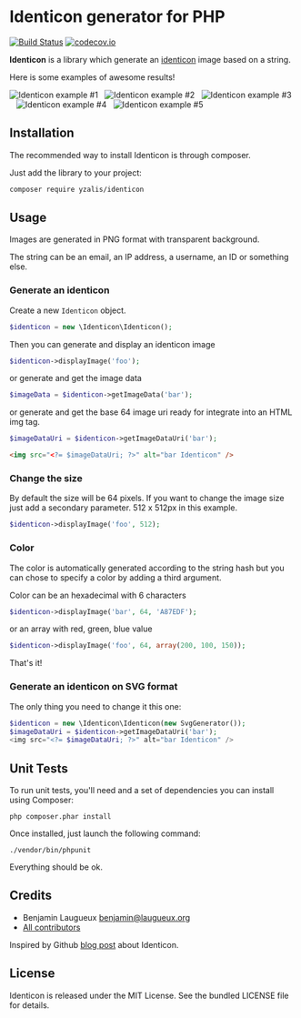 # Identicon generator for PHP

[![Build Status](https://secure.travis-ci.org/yzalis/Identicon.png)](http://travis-ci.org/yzalis/Identicon)
[![codecov.io](https://codecov.io/github/yzalis/Identicon/coverage.svg?branch=master)](https://codecov.io/github/yzalis/Identicon?branch=master)

**Identicon** is a library which generate an [identicon](http://en.wikipedia.org/wiki/Identicon) image based on a string.

Here is some examples of awesome results!

![Identicon example #1](doc/benjaminAtYzalisDotCom.png)&nbsp;&nbsp;
![Identicon example #2](doc/Benjamin.png)&nbsp;&nbsp;
![Identicon example #3](doc/8.8.8.8.png)&nbsp;&nbsp;
![Identicon example #4](doc/8.8.4.4.png)&nbsp;&nbsp;
![Identicon example #5](doc/yzalis.png)

## Installation

The recommended way to install Identicon is through composer.

Just add the library to your project:

``` bash
composer require yzalis/identicon
```

## Usage

Images are generated in PNG format with transparent background.

The string can be an email, an IP address, a username, an ID or something else.

### Generate an identicon

Create a new ```Identicon``` object.

``` php
$identicon = new \Identicon\Identicon();
```

Then you can generate and display an identicon image

``` php
$identicon->displayImage('foo');
```

or generate and get the image data

``` php
$imageData = $identicon->getImageData('bar');
```

or generate and get the base 64 image uri ready for integrate into an HTML img tag.

``` php
$imageDataUri = $identicon->getImageDataUri('bar');
```
``` html
<img src="<?= $imageDataUri; ?>" alt="bar Identicon" />
```


### Change the size

By default the size will be 64 pixels. If you want to change the image size just add a secondary parameter. 512 x 512px in this example.

``` php
$identicon->displayImage('foo', 512);
```

### Color

The color is automatically generated according to the string hash but you can chose to specify a color by adding a third argument.

Color can be an hexadecimal with 6 characters

``` php
$identicon->displayImage('bar', 64, 'A87EDF');
```

or an array with red, green, blue value

``` php
$identicon->displayImage('foo', 64, array(200, 100, 150));
```

That's it!

### Generate an identicon on SVG format

The only thing you need to change it this one:
``` php
$identicon = new \Identicon\Identicon(new SvgGenerator());
$imageDataUri = $identicon->getImageDataUri('bar');
<img src="<?= $imageDataUri; ?>" alt="bar Identicon" />
```


## Unit Tests

To run unit tests, you'll need and a set of dependencies you can install using Composer:

```
php composer.phar install
```

Once installed, just launch the following command:

```
./vendor/bin/phpunit
```

Everything should be ok.


## Credits

* Benjamin Laugueux <benjamin@laugueux.org>
* [All contributors](https://github.com/yzalis/Identicon/graphs/contributors)

Inspired by Github [blog post](https://github.com/blog/1586-identicons) about Identicon.


## License

Identicon is released under the MIT License. See the bundled LICENSE file for details.
